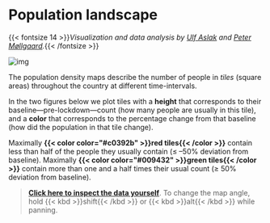 # **Population landscape**
{{< fontsize 14 >}}*Visualization and data analysis by [Ulf Aslak](mailto:ulfaslak@gmail.com) and [Peter Møllgaard](mailto:peter-em@hotmail.com).*{{< /fontsize >}}

![img](/popdensview1.png)

The population density maps describe the number of people in *tiles* (square areas) throughout the country at different time-intervals. 

In the two figures below we plot tiles with a **height** that corresponds to their baseline—pre-lockdown—count (how many people are usually in this tile), and a **color** that corresponds to the percentage change from that baseline (how did the population in that tile change). 

Maximally **{{< color color="#c0392b" >}}red tiles{{< /color >}}** contain less than half of the people they usually contain (≤ –50% deviation from baseline). Maximally **{{< color color="#009432" >}}green tiles{{< /color >}}** contain more than one and a half times their usual count (≥ 50% deviation from baseline).

> **[Click here to inspect the data yourself](/mobility/popdensevis/index.html)**.
> To change the map angle, hold {{< kbd >}}shift{{< /kbd >}} or {{< kbd >}}alt{{< /kbd >}} while panning.